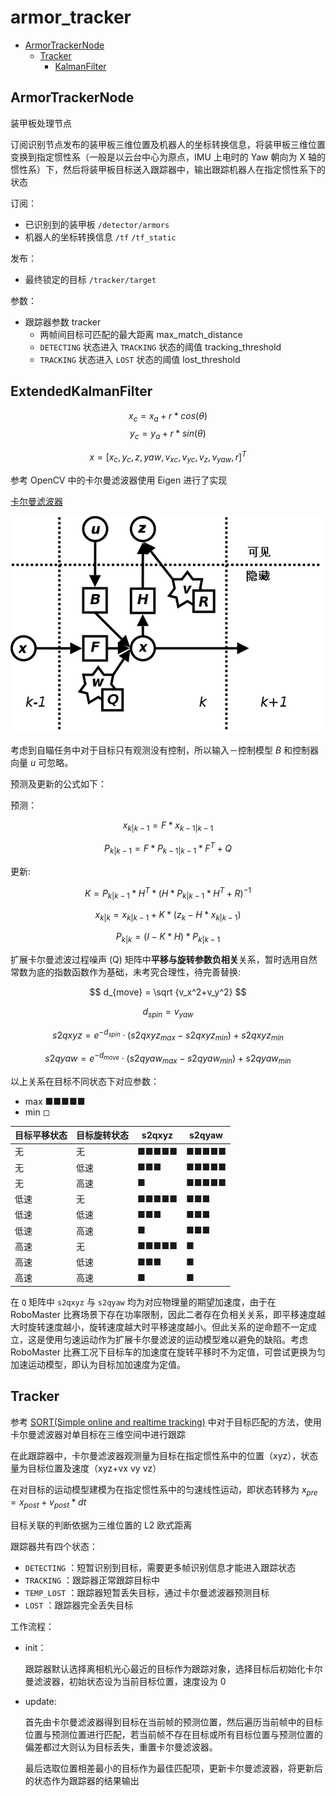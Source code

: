 # armor_tracker

- [ArmorTrackerNode](#armortrackernode)
  - [Tracker](#tracker)
    - [KalmanFilter](#kalmanfilter)

## ArmorTrackerNode
装甲板处理节点

订阅识别节点发布的装甲板三维位置及机器人的坐标转换信息，将装甲板三维位置变换到指定惯性系（一般是以云台中心为原点，IMU 上电时的 Yaw 朝向为 X 轴的惯性系）下，然后将装甲板目标送入跟踪器中，输出跟踪机器人在指定惯性系下的状态

订阅：
- 已识别到的装甲板 `/detector/armors`
- 机器人的坐标转换信息 `/tf` `/tf_static`

发布：
- 最终锁定的目标 `/tracker/target`

参数：
- 跟踪器参数 tracker
  - 两帧间目标可匹配的最大距离 max_match_distance
  - `DETECTING` 状态进入 `TRACKING` 状态的阈值 tracking_threshold
  - `TRACKING` 状态进入 `LOST` 状态的阈值 lost_threshold

## ExtendedKalmanFilter

$$ x_c = x_a + r * cos (\theta) $$
$$ y_c = y_a + r * sin (\theta) $$

$$ x = [x_c, y_c,z, yaw, v_{xc}, v_{yc},v_z, v_{yaw}, r]^T $$

参考 OpenCV 中的卡尔曼滤波器使用 Eigen 进行了实现

[卡尔曼滤波器](https://zh.wikipedia.org/wiki/%E5%8D%A1%E5%B0%94%E6%9B%BC%E6%BB%A4%E6%B3%A2)

![](docs/Kalman_filter_model.png)

考虑到自瞄任务中对于目标只有观测没有控制，所以输入－控制模型 $B$ 和控制器向量 $u$ 可忽略。

预测及更新的公式如下：

预测：

$$ x_{k|k-1} = F * x_{k-1|k-1} $$

$$ P_{k|k-1} = F * P_{k-1|k-1}* F^T + Q $$

更新:

$$ K = P_{k|k-1} * H^T * (H * P_{k|k-1} * H^T + R)^{-1} $$

$$ x_{k|k} = x_{k|k-1} + K * (z_k - H * x_{k|k-1}) $$

$$ P_{k|k} = (I - K * H) * P_{k|k-1} $$

扩展卡尔曼滤波过程噪声 (Q) 矩阵中**平移与旋转参数负相关**关系，暂时选用自然常数为底的指数函数作为基础，未考究合理性，待完善替换:

$$ d_{move} = \sqrt {v_x^2+v_y^2} $$

$$ d_{spin} = v_{yaw} $$

$$ s2qxyz = e^{-d_{spin}} \cdot (s2qxyz_{max}-s2qxyz_{min})+s2qxyz_{min} $$

$$ s2qyaw = e^{-d_{move}} \cdot (s2qyaw_{max}-s2qyaw_{min})+s2qyaw_{min} $$

以上关系在目标不同状态下对应参数：

- max ■■■■■
- min ◻

| 目标平移状态 | 目标旋转状态 | s2qxyz | s2qyaw |
| ------------ | ------------ | ------ | ------ |
| 无           | 无           | ■■■■■  | ■■■■■  |
| 无           | 低速         | ■■■    | ■■■■■  |
| 无           | 高速         | ■      | ■■■■■  |
| 低速         | 无           | ■■■■■  | ■■■    |
| 低速         | 低速         | ■■■    | ■■■    |
| 低速         | 高速         | ■      | ■■■    |
| 高速         | 无           | ■■■■■  | ■      |
| 高速         | 低速         | ■■■    | ■      |
| 高速         | 高速         | ■      | ■      |

在 `Q` 矩阵中 `s2qxyz` 与 `s2qyaw` 均为对应物理量的期望加速度，由于在 RoboMaster 比赛场景下存在功率限制，因此二者存在负相关关系，即平移速度越大时旋转速度越小，旋转速度越大时平移速度越小。但此关系的逆命题不一定成立，这是使用匀速运动作为扩展卡尔曼滤波的运动模型难以避免的缺陷。考虑 RoboMaster 比赛工况下目标车的加速度在旋转平移时不为定值，可尝试更换为匀加速运动模型，即认为目标加加速度为定值。

## Tracker

参考 [SORT(Simple online and realtime tracking)](https://ieeexplore.ieee.org/abstract/document/7533003/) 中对于目标匹配的方法，使用卡尔曼滤波器对单目标在三维空间中进行跟踪

在此跟踪器中，卡尔曼滤波器观测量为目标在指定惯性系中的位置（xyz），状态量为目标位置及速度（xyz+vx vy vz）

在对目标的运动模型建模为在指定惯性系中的匀速线性运动，即状态转移为 $x_{pre} = x_{post} + v_{post} * dt$

目标关联的判断依据为三维位置的 L2 欧式距离

跟踪器共有四个状态：
- `DETECTING` ：短暂识别到目标，需要更多帧识别信息才能进入跟踪状态
- `TRACKING` ：跟踪器正常跟踪目标中
- `TEMP_LOST` ：跟踪器短暂丢失目标，通过卡尔曼滤波器预测目标
- `LOST` ：跟踪器完全丢失目标

工作流程：

- init：

  跟踪器默认选择离相机光心最近的目标作为跟踪对象，选择目标后初始化卡尔曼滤波器，初始状态设为当前目标位置，速度设为 0

- update:

  首先由卡尔曼滤波器得到目标在当前帧的预测位置，然后遍历当前帧中的目标位置与预测位置进行匹配，若当前帧不存在目标或所有目标位置与预测位置的偏差都过大则认为目标丢失，重置卡尔曼滤波器。

  最后选取位置相差最小的目标作为最佳匹配项，更新卡尔曼滤波器，将更新后的状态作为跟踪器的结果输出
